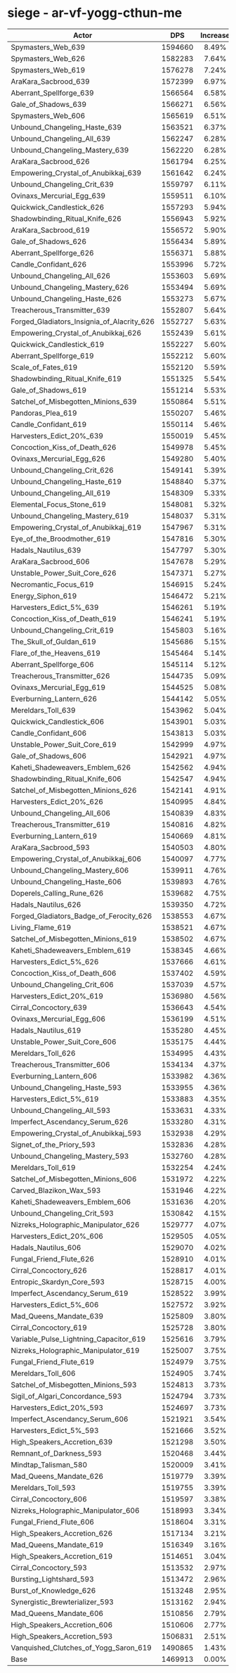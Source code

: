 # siege - ar-vf-yogg-cthun-me
| Actor | DPS | Increase |
|---|:---:|:---:|
|Spymasters_Web_639|1594660|8.49%|
|Spymasters_Web_626|1582283|7.64%|
|Spymasters_Web_619|1576278|7.24%|
|AraKara_Sacbrood_639|1572399|6.97%|
|Aberrant_Spellforge_639|1566564|6.58%|
|Gale_of_Shadows_639|1566271|6.56%|
|Spymasters_Web_606|1565619|6.51%|
|Unbound_Changeling_Haste_639|1563521|6.37%|
|Unbound_Changeling_All_639|1562247|6.28%|
|Unbound_Changeling_Mastery_639|1562220|6.28%|
|AraKara_Sacbrood_626|1561794|6.25%|
|Empowering_Crystal_of_Anubikkaj_639|1561642|6.24%|
|Unbound_Changeling_Crit_639|1559797|6.11%|
|Ovinaxs_Mercurial_Egg_639|1559511|6.10%|
|Quickwick_Candlestick_626|1557293|5.94%|
|Shadowbinding_Ritual_Knife_626|1556943|5.92%|
|AraKara_Sacbrood_619|1556572|5.90%|
|Gale_of_Shadows_626|1556434|5.89%|
|Aberrant_Spellforge_626|1556371|5.88%|
|Candle_Confidant_626|1553996|5.72%|
|Unbound_Changeling_All_626|1553603|5.69%|
|Unbound_Changeling_Mastery_626|1553494|5.69%|
|Unbound_Changeling_Haste_626|1553273|5.67%|
|Treacherous_Transmitter_639|1552807|5.64%|
|Forged_Gladiators_Insignia_of_Alacrity_626|1552727|5.63%|
|Empowering_Crystal_of_Anubikkaj_626|1552439|5.61%|
|Quickwick_Candlestick_619|1552227|5.60%|
|Aberrant_Spellforge_619|1552212|5.60%|
|Scale_of_Fates_619|1552120|5.59%|
|Shadowbinding_Ritual_Knife_619|1551325|5.54%|
|Gale_of_Shadows_619|1551214|5.53%|
|Satchel_of_Misbegotten_Minions_639|1550864|5.51%|
|Pandoras_Plea_619|1550207|5.46%|
|Candle_Confidant_619|1550114|5.46%|
|Harvesters_Edict_20%_639|1550019|5.45%|
|Concoction_Kiss_of_Death_626|1549978|5.45%|
|Ovinaxs_Mercurial_Egg_626|1549280|5.40%|
|Unbound_Changeling_Crit_626|1549141|5.39%|
|Unbound_Changeling_Haste_619|1548840|5.37%|
|Unbound_Changeling_All_619|1548309|5.33%|
|Elemental_Focus_Stone_619|1548081|5.32%|
|Unbound_Changeling_Mastery_619|1548037|5.31%|
|Empowering_Crystal_of_Anubikkaj_619|1547967|5.31%|
|Eye_of_the_Broodmother_619|1547816|5.30%|
|Hadals_Nautilus_639|1547797|5.30%|
|AraKara_Sacbrood_606|1547678|5.29%|
|Unstable_Power_Suit_Core_626|1547371|5.27%|
|Necromantic_Focus_619|1546915|5.24%|
|Energy_Siphon_619|1546472|5.21%|
|Harvesters_Edict_5%_639|1546261|5.19%|
|Concoction_Kiss_of_Death_619|1546241|5.19%|
|Unbound_Changeling_Crit_619|1545803|5.16%|
|The_Skull_of_Guldan_619|1545686|5.15%|
|Flare_of_the_Heavens_619|1545464|5.14%|
|Aberrant_Spellforge_606|1545114|5.12%|
|Treacherous_Transmitter_626|1544735|5.09%|
|Ovinaxs_Mercurial_Egg_619|1544525|5.08%|
|Everburning_Lantern_626|1544142|5.05%|
|Mereldars_Toll_639|1543962|5.04%|
|Quickwick_Candlestick_606|1543901|5.03%|
|Candle_Confidant_606|1543813|5.03%|
|Unstable_Power_Suit_Core_619|1542999|4.97%|
|Gale_of_Shadows_606|1542921|4.97%|
|Kaheti_Shadeweavers_Emblem_626|1542562|4.94%|
|Shadowbinding_Ritual_Knife_606|1542547|4.94%|
|Satchel_of_Misbegotten_Minions_626|1542141|4.91%|
|Harvesters_Edict_20%_626|1540995|4.84%|
|Unbound_Changeling_All_606|1540839|4.83%|
|Treacherous_Transmitter_619|1540816|4.82%|
|Everburning_Lantern_619|1540669|4.81%|
|AraKara_Sacbrood_593|1540503|4.80%|
|Empowering_Crystal_of_Anubikkaj_606|1540097|4.77%|
|Unbound_Changeling_Mastery_606|1539911|4.76%|
|Unbound_Changeling_Haste_606|1539893|4.76%|
|Doperels_Calling_Rune_626|1539682|4.75%|
|Hadals_Nautilus_626|1539350|4.72%|
|Forged_Gladiators_Badge_of_Ferocity_626|1538553|4.67%|
|Living_Flame_619|1538521|4.67%|
|Satchel_of_Misbegotten_Minions_619|1538502|4.67%|
|Kaheti_Shadeweavers_Emblem_619|1538345|4.66%|
|Harvesters_Edict_5%_626|1537666|4.61%|
|Concoction_Kiss_of_Death_606|1537402|4.59%|
|Unbound_Changeling_Crit_606|1537039|4.57%|
|Harvesters_Edict_20%_619|1536980|4.56%|
|Cirral_Concoctory_639|1536643|4.54%|
|Ovinaxs_Mercurial_Egg_606|1536199|4.51%|
|Hadals_Nautilus_619|1535280|4.45%|
|Unstable_Power_Suit_Core_606|1535175|4.44%|
|Mereldars_Toll_626|1534995|4.43%|
|Treacherous_Transmitter_606|1534134|4.37%|
|Everburning_Lantern_606|1533982|4.36%|
|Unbound_Changeling_Haste_593|1533955|4.36%|
|Harvesters_Edict_5%_619|1533883|4.35%|
|Unbound_Changeling_All_593|1533631|4.33%|
|Imperfect_Ascendancy_Serum_626|1533280|4.31%|
|Empowering_Crystal_of_Anubikkaj_593|1532938|4.29%|
|Signet_of_the_Priory_593|1532836|4.28%|
|Unbound_Changeling_Mastery_593|1532760|4.28%|
|Mereldars_Toll_619|1532254|4.24%|
|Satchel_of_Misbegotten_Minions_606|1531972|4.22%|
|Carved_Blazikon_Wax_593|1531946|4.22%|
|Kaheti_Shadeweavers_Emblem_606|1531636|4.20%|
|Unbound_Changeling_Crit_593|1530842|4.15%|
|Nizreks_Holographic_Manipulator_626|1529777|4.07%|
|Harvesters_Edict_20%_606|1529505|4.05%|
|Hadals_Nautilus_606|1529070|4.02%|
|Fungal_Friend_Flute_626|1528910|4.01%|
|Cirral_Concoctory_626|1528817|4.01%|
|Entropic_Skardyn_Core_593|1528715|4.00%|
|Imperfect_Ascendancy_Serum_619|1528522|3.99%|
|Harvesters_Edict_5%_606|1527572|3.92%|
|Mad_Queens_Mandate_639|1525809|3.80%|
|Cirral_Concoctory_619|1525728|3.80%|
|Variable_Pulse_Lightning_Capacitor_619|1525616|3.79%|
|Nizreks_Holographic_Manipulator_619|1525007|3.75%|
|Fungal_Friend_Flute_619|1524979|3.75%|
|Mereldars_Toll_606|1524905|3.74%|
|Satchel_of_Misbegotten_Minions_593|1524813|3.73%|
|Sigil_of_Algari_Concordance_593|1524794|3.73%|
|Harvesters_Edict_20%_593|1524697|3.73%|
|Imperfect_Ascendancy_Serum_606|1521921|3.54%|
|Harvesters_Edict_5%_593|1521666|3.52%|
|High_Speakers_Accretion_639|1521298|3.50%|
|Remnant_of_Darkness_593|1520468|3.44%|
|Mindtap_Talisman_580|1520009|3.41%|
|Mad_Queens_Mandate_626|1519779|3.39%|
|Mereldars_Toll_593|1519755|3.39%|
|Cirral_Concoctory_606|1519597|3.38%|
|Nizreks_Holographic_Manipulator_606|1518993|3.34%|
|Fungal_Friend_Flute_606|1518604|3.31%|
|High_Speakers_Accretion_626|1517134|3.21%|
|Mad_Queens_Mandate_619|1516349|3.16%|
|High_Speakers_Accretion_619|1514651|3.04%|
|Cirral_Concoctory_593|1513532|2.97%|
|Bursting_Lightshard_593|1513472|2.96%|
|Burst_of_Knowledge_626|1513248|2.95%|
|Synergistic_Brewterializer_593|1513162|2.94%|
|Mad_Queens_Mandate_606|1510856|2.79%|
|High_Speakers_Accretion_606|1510606|2.77%|
|High_Speakers_Accretion_593|1506831|2.51%|
|Vanquished_Clutches_of_Yogg_Saron_619|1490865|1.43%|
|Base|1469913|0.00%|
